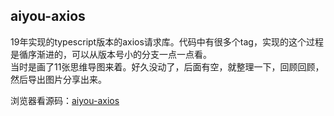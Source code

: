 ## aiyou-axios

19年实现的typescript版本的axios请求库。代码中有很多个tag，实现的这个过程是循序渐进的，可以从版本号小的分支一点一点看。  
当时是画了11张思维导图来着。好久没动了，后面有空，就整理一下，回顾回顾，然后导出图片分享出来。

浏览器看源码：[aiyou-axios](https://github1s.com/aiyoudiao/aiyou-axios)
